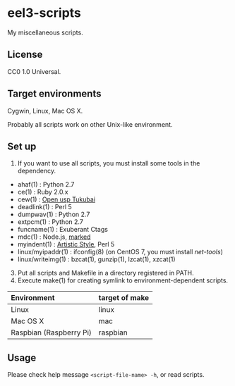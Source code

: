 eel3-scripts
============

My miscellaneous scripts.

License
-------

CC0 1.0 Universal.

Target environments
-------------------

Cygwin, Linux, Mac OS X.

Probably all scripts work on other Unix-like environment.

Set up
------

1. If you want to use all scripts, you must install some tools in the dependency.
  * ahaf(1) : Python 2.7
  * ce(1) : Ruby 2.0.x
  * cew(1) : [Open usp Tukubai](https://github.com/usp-engineers-community/Open-usp-Tukubai "Open usp Tukubai")
  * deadlink(1) : Perl 5
  * dumpwav(1) : Python 2.7
  * extpcm(1) : Python 2.7
  * funcname(1) : Exuberant Ctags
  * mdc(1) : Node.js, [marked](https://github.com/chjj/marked "marked")
  * myindent(1) : [Artistic Style](http://astyle.sourceforge.net/ "Artistic Style"), Perl 5
  * linux/myipaddr(1) : ifconfig(8) (on CentOS 7, you must install *net-tools*)
  * linux/writeimg(1) : bzcat(1), gunzip(1), lzcat(1), xzcat(1)
3. Put all scripts and Makefile in a directory registered in PATH.
4. Execute make(1) for creating symlink to environment-dependent scripts.

| Environment             | target of make |
|:------------------------|:---------------|
| Linux                   | linux          |
| Mac OS X                | mac            |
| Raspbian (Raspberry Pi) | raspbian       |

Usage
-----

Please check help message `<script-file-name> -h`, or read scripts.
